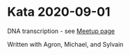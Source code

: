 # Kata 2020-09-01

DNA transcription - see [Meetup page](https://www.meetup.com/Munchen-Social-Coding-Dojo/events/272844158/)


Written with Agron, Michael, and Sylvain
